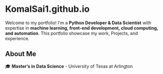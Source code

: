 # KomalSai1.github.io
Welcome to my portfolio! I'm a **Python Developer & Data Scientist** with expertise in **machine learning, front-end development, cloud computing, and automation**. This portfolio showcase my work, Projects, and experience.

## About Me
🎓 **Master’s in Data Science** - University of Texas at Arlington
